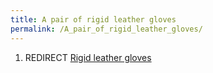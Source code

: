 ```yaml
---
title: A pair of rigid leather gloves
permalink: /A_pair_of_rigid_leather_gloves/
---
```


1.  REDIRECT [Rigid leather gloves](Rigid_leather_gloves "wikilink")